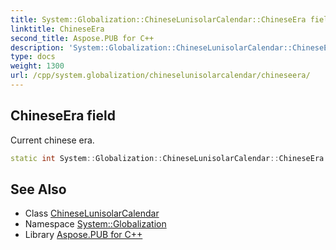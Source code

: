 ```yaml
---
title: System::Globalization::ChineseLunisolarCalendar::ChineseEra field
linktitle: ChineseEra
second_title: Aspose.PUB for C++
description: 'System::Globalization::ChineseLunisolarCalendar::ChineseEra field. Current chinese era in C++.'
type: docs
weight: 1300
url: /cpp/system.globalization/chineselunisolarcalendar/chineseera/
---
```

## ChineseEra field


Current chinese era.

```cpp
static int System::Globalization::ChineseLunisolarCalendar::ChineseEra
```

## See Also

* Class [ChineseLunisolarCalendar](../)
* Namespace [System::Globalization](../../)
* Library [Aspose.PUB for C++](../../../)
